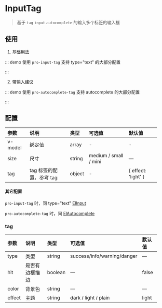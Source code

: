 # InputTag

> 基于 `tag` `input` `autocomplete` 的输入多个标签的输入框

## 使用

1. 基础用法

::: demo 使用 `pro-input-tag` 支持 type="text" 的大部分配置

<template>
  <pro-input-tag
    v-model="inputTags"
    placeholder="请输入内容,点击空格按键"
  />
</template>

<script>
export default {
  data() {
    return {
      inputTags: []
    }
  }
}
</script>

:::

2. 带输入建议

::: demo 使用 `pro-autocomplete-tag` 支持 autocomplete 的大部分配置

<template>
  <pro-autocomplete-tag
    v-model="inputTags1"
    :fetch-suggestions="querySearch"
    placeholder="请输入内容,点击空格按键"
  />
</template>

<script setup>
import { onMounted, ref } from 'vue'

const inputTags1 = ref([])
const list = [
  { value: 'Go', tag: 'go' },
  { value: 'JavaScript', tag: 'javascript' },
  { value: 'Python', tag: 'python' },
]

function querySearch(queryString, cb) {
  cb(queryString ? list.filter(i => {
    return i.value.indexOf(queryString.toLowerCase()) === 0
  }) : list)
}
</script>

:::

## 配置

| 参数    | 说明                     | 类型   | 可选值                | 默认值              |
| :------ | :----------------------- | :----- | :-------------------- | :------------------ |
| v-model | 绑定值                   | array  | -                     | -                   |
| size    | 尺寸                     | string | medium / small / mini | —                   |
| tag     | tag 标签的配置，参考 tag | object | -                     | { effect: 'light' } |

#### 其它配置

`pro-input-tag` 时，同 type="text" [ElInput](https://element-plus.gitee.io/#/zh-CN/component/input)

`pro-autocomplete-tag` 时，同 [ElAutocomplete](https://element-plus.gitee.io/#/zh-CN/component/input)

### tag

| 参数   | 说明           | 类型    | 可选值                      | 默认值 |
| :----- | :------------- | :------ | :-------------------------- | :----- |
| type   | 类型           | string  | success/info/warning/danger | —      |
| hit    | 是否有边框描边 | boolean | —                           | false  |
| color  | 背景色         | string  | —                           | —      |
| effect | 主题           | string  | dark / light / plain        | light  |
